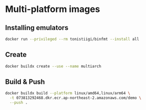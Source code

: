 # Multi-platform images
## Installing emulators
``` bash
docker run --privileged --rm tonistiigi/binfmt --install all
```
## Create
``` bash
docker buildx create --use --name multiarch
```
## Build & Push
``` bash
docker buildx build --platform linux/amd64,linux/arm64 \
  -t 073813292468.dkr.ecr.ap-northeast-2.amazonaws.com/demo \
  --push .
```